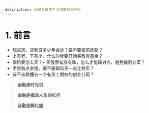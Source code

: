 ```yaml
---
description: 金融与日常生活决策息息相关
---
```


# 1. 前言

* 想买房，贷款贷多少年合适？要不要提前还款？ 
* 上有老、下有小，什么时候要开始买教育基金？
* 保险要怎么买？• 买股票有涨有跌，怎么才能踩对点、避免被割韭菜？ 
* 手里有点余钱，要不要跟风买一点比特币？ 
* 该不该跳槽去一个有员工期权的创业公司？ 



> **金融是时光机**
>
> **金融是撬动人生的杠杆**
>
> **金融是孵化器**







